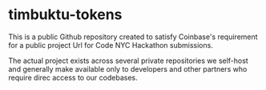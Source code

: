 # timbuktu-tokens
This is a public Github repository created to satisfy Coinbase's requirement for a public project Url for Code NYC Hackathon submissions.

The actual project exists across several private repositories we self-host and generally make available only to developers and other partners who require direc access to our codebases.

